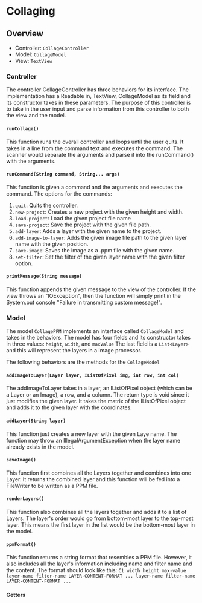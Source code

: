 # Collaging

## Overview
- Controller: `CollageController`
- Model: `CollageModel`
- View: `TextView`

### Controller
The controller CollageController has three behaviors for its interface. 
The implementation has a Readable in, TextView, CollageModel as its field and its constructor takes in these parameters. 
The purpose of this controller is to take in the user input and parse information from this controller to both the view and the model.

#### `runCollage()`
This function runs the overall controller and loops until the user quits. 
It takes in a line from the command text and executes the command. The scanner would separate the arguments
and parse it into the runCommand() with the arguments.

#### `runCommand(String command, String... args)`
This function is given a command and the arguments and executes the command. The options for the commands:
1. `quit`: Quits the controller.
2. `new-project`: Creates a new project with the given height and width.
3. `load-project`: Load the given project file name
4. `save-project`: Save the project with the given file path.
5. `add-layer`: Adds a layer with the given name to the project.
6. `add-image-to-layer`: Adds the given image file path to the given layer name with the given position.
7. `save-image`: Saves the image as a .ppm file with the given name.
8. `set-filter`: Set the filter of the given layer name with the given filter option.

#### `printMessage(String message)`
This function appends the given message to the view of the controller. 
If the view throws an "IOException", then the function will simply print in the System.out console "Failure in transmitting custom message!".

### Model
The model `CollagePPM` implements an interface called `CollageModel` and takes in the behaviors.
The model has four fields and its constructor takes in three values: `height`, `width`, and `maxValue`
The last field is a `List<Layer>` and this will represent the layers in a image processor.

The following behaviors are the methods for the `CollageModel`
#### `addImageToLayer(Layer layer, IListOfPixel img, int row, int col)`
The addImageToLayer takes in a layer, an IListOfPixel object (which can be a Layer or an Image), a row, and a column. 
The return type is void since it just modifies the given layer. It takes the matrix of the IListOfPixel object and adds it to the given layer with the coordinates.

#### `addLayer(String layer)`
This function just creates a new layer with the given Laye name. 
The function may throw an IllegalArgumentException when the layer name already exists in the model.

#### `saveImage()`
This function first combines all the Layers together and combines into one Layer. 
It returns the combined layer and this function will be fed into a FileWriter to be written as a PPM file.

#### `renderLayers()`
This function also combines all the layers together and adds it to a list of Layers. The layer's order would go from bottom-most layer to the top-most layer. 
This means the first layer in the list would be the bottom-most layer in the model.

#### `ppmFormat()`
This function returns a string format that resembles a PPM file. However, it also includes all the layer's information including name and filter name and the content.
The format should look like this:
`C1
width height
max-value
layer-name filter-name
LAYER-CONTENT-FORMAT
...
layer-name filter-name
LAYER-CONTENT-FORMAT
...`

#### Getters
